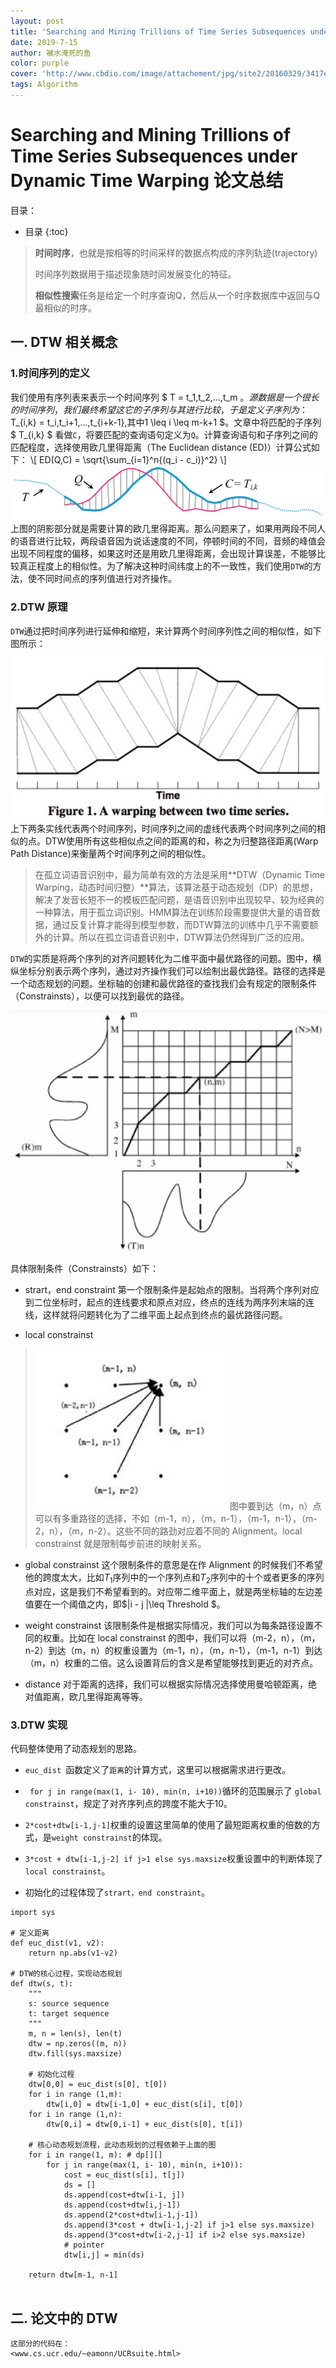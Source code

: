 ```yaml
---
layout: post
title: 'Searching and Mining Trillions of Time Series Subsequences under Dynamic Time Warping'
date: 2019-7-15
author: 被水淹死的鱼
color: purple
cover: 'http://www.cbdio.com/image/attachement/jpg/site2/20160329/3417eb9bbd90186421e522.jpg'
tags: Algorithm
---
```


# Searching and Mining Trillions of Time Series Subsequences under Dynamic Time Warping 论文总结

目录：
* 目录
{:toc}

>**时间时序**，也就是按相等的时间采样的数据点构成的序列轨迹(trajectory)
>
>时间序列数据用于描述现象随时间发展变化的特征。
>
>**相似性搜索**任务是给定一个时序查询Q，然后从一个时序数据库中返回与Q最相似的时序。


## 一. DTW 相关概念

### 1.时间序列的定义
我们使用有序列表来表示一个时间序列 $ T = t_1,t_2,...,t_m $。源数据是一个很长的时间序列，我们最终希望这它的子序列与其进行比较，于是定义子序列为：$ T_{i,k} = t_i,t_i+1,...,t_{i+k-1},其中1 \leq i \leq m-k+1 $。文章中将匹配的子序列 $ T_{i,k} $ 看做`C`，将要匹配的查询语句定义为`Q`。计算查询语句和子序列之间的匹配程度，选择使用欧几里得距离（The Euclidean distance (ED)）计算公式如下：
\\[ 
ED(Q,C) = \sqrt{\sum_{i=1}^n{(q_i - c_i)}^2}
 \\]
 ![1](/assets/dtw/dtw_1.png) 
 上图的阴影部分就是需要计算的欧几里得距离。那么问题来了，如果用两段不同人的语音进行比较，两段语音因为说话速度的不同，停顿时间的不同，音频的峰值会出现不同程度的偏移，如果这时还是用欧几里得距离，会出现计算误差，不能够比较真正程度上的相似性。为了解决这种时间纬度上的不一致性，我们使用`DTW`的方法，使不同时间点的序列值进行对齐操作。

### 2.DTW 原理

`DTW`通过把时间序列进行延伸和缩短，来计算两个时间序列性之间的相似性，如下图所示：
![1](/assets/dtw/dtw_2.png) 
上下两条实线代表两个时间序列，时间序列之间的虚线代表两个时间序列之间的相似的点。DTW使用所有这些相似点之间的距离的和，称之为归整路径距离(Warp Path Distance)来衡量两个时间序列之间的相似性。


>在孤立词语音识别中，最为简单有效的方法是采用**DTW（Dynamic Time Warping，动态时间归整）**算法，该算法基于动态规划（DP）的思想，解决了发音长短不一的模板匹配问题，是语音识别中出现较早、较为经典的一种算法，用于孤立词识别。HMM算法在训练阶段需要提供大量的语音数据，通过反复计算才能得到模型参数，而DTW算法的训练中几乎不需要额外的计算。所以在孤立词语音识别中，DTW算法仍然得到广泛的应用。

`DTW`的实质是将两个序列的对齐问题转化为二维平面中最优路径的问题。图中，横纵坐标分别表示两个序列，通过对齐操作我们可以绘制出最优路径。路径的选择是一个动态规划的问题。坐标轴的创建和最优路径的查找我们会有规定的限制条件（Constrainsts），以便可以找到最优的路径。

![1](/assets/dtw/dtw_3.png) 

具体限制条件（Constrainsts）如下：

* strart，end constraint
  第一个限制条件是起始点的限制。当将两个序列对应到二位坐标时，起点的连线要求和原点对应，终点的连线为两序列末端的连线，这样就将问题转化为了二维平面上起点到终点的最优路径问题。

* local constrainst
><img src="/assets/dtw/dtw_4.png" style="zoom:30%">
>图中要到达（m，n）点可以有多重路径的选择，不如（m-1，n），（m，n-1），（m-1，n-1），（m-2，n），（m，n-2）。这些不同的路劲对应着不同的 Alignment。local constrainst 就是限制每步前进的映射关系。

* global constrainst
  这个限制条件的意思是在作 Alignment 的时候我们不希望他的跨度太大，比如$T_1$序列中的一个序列点和$T_2$序列中的十个或者更多的序列点对应，这是我们不希望看到的。对应带二维平面上，就是两坐标轴的左边差值要在一个阈值之内，即$|i - j |\leq Threshold $。

* weight constrainst
  该限制条件是根据实际情况，我们可以为每条路径设置不同的权重。比如在 local constrainst 的图中，我们可以将（m-2，n），（m，n-2）到达（m，n）的权重设置为（m-1，n），（m，n-1），（m-1，n-1）到达（m，n）权重的二倍。这么设置背后的含义是希望能够找到更近的对齐点。

* distance
  对于距离的选择，我们可以根据实际情况选择使用曼哈顿距离，绝对值距离，欧几里得距离等等。

### 3.DTW 实现
代码整体使用了动态规划的思路。

* ```euc_dist ```函数定义了`距离`的计算方式，这里可以根据需求进行更改。

* ``` for j in range(max(1, i- 10), min(n, i+10))```循环的范围展示了 `global constrainst`，规定了对齐序列点的跨度不能大于10。

* ```2*cost+dtw[i-1,j-1]```权重的设置这里简单的使用了最短距离权重的倍数的方式，是`weight constrainst`的体现。

* ```3*cost + dtw[i-1,j-2] if j>1 else sys.maxsize```权重设置中的判断体现了 `local constrainst`。

* 初始化的过程体现了`strart，end constraint`。

```import numpy as np
import sys

# 定义距离
def euc_dist(v1, v2):
    return np.abs(v1-v2)

# DTW的核心过程，实现动态规划
def dtw(s, t):
    """
    s: source sequence
    t: target sequence
    """
    m, n = len(s), len(t)
    dtw = np.zeros((m, n))
    dtw.fill(sys.maxsize)
    
    # 初始化过程
    dtw[0,0] = euc_dist(s[0], t[0])
    for i in range (1,m):
        dtw[i,0] = dtw[i-1,0] + euc_dist(s[i], t[0])
    for i in range (1,n):
        dtw[0,i] = dtw[0,i-1] + euc_dist(s[0], t[i])
    
    # 核心动态规划流程，此动态规划的过程依赖于上面的图
    for i in range(1, m): # dp[][]
        for j in range(max(1, i- 10), min(n, i+10)):
            cost = euc_dist(s[i], t[j])
            ds = []
            ds.append(cost+dtw[i-1, j])
            ds.append(cost+dtw[i,j-1])
            ds.append(2*cost+dtw[i-1,j-1])
            ds.append(3*cost + dtw[i-1,j-2] if j>1 else sys.maxsize)
            ds.append(3*cost+dtw[i-2,j-1] if i>2 else sys.maxsize)
            # pointer 
            dtw[i,j] = min(ds)
    
    return dtw[m-1, n-1]


```



## 二. 论文中的 DTW


```
这部分的代码在：
<www.cs.ucr.edu/~eamonn/UCRsuite.html>
```

